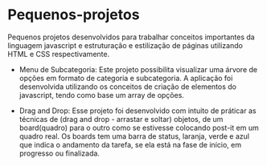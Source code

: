 # Pequenos-projetos
Pequenos projetos desenvolvidos para trabalhar conceitos importantes da linguagem javascript e estruturação e estilização de páginas utilizando HTML e CSS respectivamente.

- Menu de Subcategoria: Este projeto possibilita visualizar uma árvore de opções em formato de categoria e subcategoria. 
A aplicação foi desenvolvida utilizando os conceitos de criação de elementos do javascript, tendo como base um array de opções.

- Drag and Drop: Esse projeto foi desenvolvido com intuito de práticar as técnicas de (drag and drop - arrastar e soltar) objetos,
de um board(quadro) para o outro como se estivesse colocando post-it em um quadro real. Os boards tem uma barra de status, laranja, verde e azul que indica o andamento da tarefa, se ela está na fase de início, em progresso ou finalizada.

